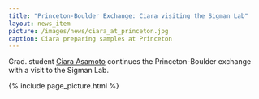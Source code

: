 ```yaml
---
title: "Princeton-Boulder Exchange: Ciara visiting the Sigman Lab"
layout: news_item
picture: /images/news/ciara_at_princeton.jpg
caption: Ciara preparing samples at Princeton
---
```


Grad. student [Ciara Asamoto](/people/casamoto) continues the Princeton-Boulder exchange with a visit to the Sigman Lab. 

{% include page_picture.html %}
